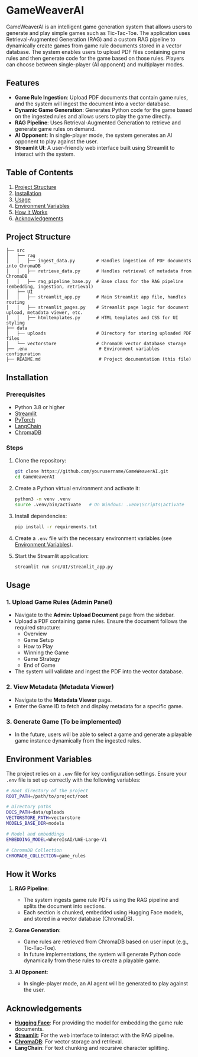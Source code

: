 # GameWeaverAI

GameWeaverAI is an intelligent game generation system that allows users to generate and play simple games such as Tic-Tac-Toe. The application uses Retrieval-Augmented Generation (RAG) and a custom RAG pipeline to dynamically create games from game rule documents stored in a vector database. The system enables users to upload PDF files containing game rules and then generate code for the game based on those rules. Players can choose between single-player (AI opponent) and multiplayer modes.

## Features
- **Game Rule Ingestion**: Upload PDF documents that contain game rules, and the system will ingest the document into a vector database.
- **Dynamic Game Generation**: Generates Python code for the game based on the ingested rules and allows users to play the game directly.
- **RAG Pipeline**: Uses Retrieval-Augmented Generation to retrieve and generate game rules on demand.
- **AI Opponent**: In single-player mode, the system generates an AI opponent to play against the user.
- **Streamlit UI**: A user-friendly web interface built using Streamlit to interact with the system.

## Table of Contents
1. [Project Structure](#project-structure)
2. [Installation](#installation)
3. [Usage](#usage)
4. [Environment Variables](#environment-variables)
5. [How it Works](#how-it-works)
6. [Acknowledgements](#acknowledgements)

## Project Structure
```
├── src
│   ├── rag
│   │   ├── ingest_data.py        # Handles ingestion of PDF documents into ChromaDB
│   │   ├── retrieve_data.py      # Handles retrieval of metadata from ChromaDB
│   │   ├── rag_pipeline_base.py  # Base class for the RAG pipeline (embedding, ingestion, retrieval)
│   ├── UI
│   │   ├── streamlit_app.py      # Main Streamlit app file, handles routing
│   │   ├── streamlit_pages.py    # Streamlit page logic for document upload, metadata viewer, etc.
│   │   ├── htmltemplates.py      # HTML templates and CSS for UI styling
├── data
│   ├── uploads                   # Directory for storing uploaded PDF files
│   └── vectorstore               # ChromaDB vector database storage
├── .env                           # Environment variables configuration
├── README.md                      # Project documentation (this file)
```

## Installation

### Prerequisites
- Python 3.8 or higher
- [Streamlit](https://streamlit.io/)
- [PyTorch](https://pytorch.org/)
- [LangChain](https://langchain.com/)
- [ChromaDB](https://www.trychroma.com/)

### Steps
1. Clone the repository:
    ```bash
    git clone https://github.com/yourusername/GameWeaverAI.git
    cd GameWeaverAI
    ```

2. Create a Python virtual environment and activate it:
    ```bash
    python3 -m venv .venv
    source .venv/bin/activate   # On Windows: .venv\Scripts\activate
    ```

3. Install dependencies:
    ```bash
    pip install -r requirements.txt
    ```

4. Create a `.env` file with the necessary environment variables (see [Environment Variables](#environment-variables)).

5. Start the Streamlit application:
    ```bash
    streamlit run src/UI/streamlit_app.py
    ```

## Usage

### 1. **Upload Game Rules (Admin Panel)**
   - Navigate to the **Admin: Upload Document** page from the sidebar.
   - Upload a PDF containing game rules. Ensure the document follows the required structure:
     - Overview
     - Game Setup
     - How to Play
     - Winning the Game
     - Game Strategy
     - End of Game
   - The system will validate and ingest the PDF into the vector database.

### 2. **View Metadata (Metadata Viewer)**
   - Navigate to the **Metadata Viewer** page.
   - Enter the Game ID to fetch and display metadata for a specific game.

### 3. **Generate Game (To be implemented)**
   - In the future, users will be able to select a game and generate a playable game instance dynamically from the ingested rules.

## Environment Variables

The project relies on a `.env` file for key configuration settings. Ensure your `.env` file is set up correctly with the following variables:

```bash
# Root directory of the project
ROOT_PATH=/path/to/project/root

# Directory paths
DOCS_PATH=data/uploads
VECTORSTORE_PATH=vectorstore
MODELS_BASE_DIR=models

# Model and embeddings
EMBEDDING_MODEL=WhereIsAI/UAE-Large-V1

# ChromaDB Collection
CHROMADB_COLLECTION=game_rules
```

## How it Works

1. **RAG Pipeline**:
   - The system ingests game rule PDFs using the RAG pipeline and splits the document into sections. 
   - Each section is chunked, embedded using Hugging Face models, and stored in a vector database (ChromaDB).

2. **Game Generation**:
   - Game rules are retrieved from ChromaDB based on user input (e.g., Tic-Tac-Toe).
   - In future implementations, the system will generate Python code dynamically from these rules to create a playable game.

3. **AI Opponent**:
   - In single-player mode, an AI agent will be generated to play against the user.

## Acknowledgements

- **[Hugging Face](https://huggingface.co/)**: For providing the model for embedding the game rule documents.
- **[Streamlit](https://streamlit.io/)**: For the web interface to interact with the RAG pipeline.
- **[ChromaDB](https://www.trychroma.com/)**: For vector storage and retrieval.
- **LangChain**: For text chunking and recursive character splitting.